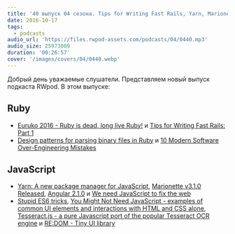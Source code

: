 ```yaml
---
title: '40 выпуск 04 сезона. Tips for Writing Fast Rails, Yarn, Marionette v3.1.0, You Might Not Need JavaScript, RE:DOM и прочее'
date: 2016-10-17
tags:
  - podcasts
audio_url: 'https://files.rwpod-assets.com/podcasts/04/0440.mp3'
audio_size: 25973089
duration: '00:26:57'
cover: '/images/covers/04/0440.webp'
---
```


Добрый день уважаемые слушатели. Представляем новый выпуск подкаста RWpod. В этом выпуске:

## Ruby

- [Euruko 2016 - Ruby is dead, long live Ruby!](http://dev.mikamai.com/post/151608679809/euruko-2016-ruby-is-dead-long-live-ruby) и [Tips for Writing Fast Rails: Part 1](http://www.ombulabs.com/blog/performance/rails/writing-fast-rails.html)
- [Design patterns for parsing binary files in Ruby](http://t-a-w.blogspot.com/2016/10/design-patterns-for-parsing-binary.html) и [10 Modern Software Over-Engineering Mistakes](https://medium.com/@rdsubhas/10-modern-software-engineering-mistakes-bc67fbef4fc8)

## JavaScript

- [Yarn: A new package manager for JavaScript](https://code.facebook.com/posts/1840075619545360), [Marionette v3.1.0 Released](http://blog.marionettejs.com/2016/10/13/v310-release/index.html), [Angular 2.1.0](http://angularjs.blogspot.com/2016/10/angular-210-now-available.html) и [We need JavaScript to fix the web](https://www.christianheilmann.com/2016/10/14/we-need-javascript-to-fix-the-web/)
- [Stupid ES6 tricks](https://engineering.haus.com/dumb-es6-tricks-53ecadd1b29f), [You Might Not Need JavaScript - examples of common UI elements and interactions with HTML and CSS alone](http://youmightnotneedjs.com/), [Tesseract.js - a pure Javascript port of the popular Tesseract OCR engine](http://tesseract.projectnaptha.com/) и [RE:DOM - Tiny UI library](https://redom.js.org/)
